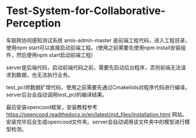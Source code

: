 # Test-System-for-Collaborative-Perception
车联网协同感知测试系统
amis-admin-master 是前端工程代码，进入工程目录，使用npm start可以直接启动前端工程。(使用之前需要先使用npm install安装组件，然后使用npm start启动前端工程)

server是后端代码，启动前端代码之前，需要先启动后台程序，否则前端无法请求到数据，也无法执行业务。

test_pcl师数据扩增代码，使用之前需要先通过Cmakelists对程序代码进行编译。server后台会自动调用test_pcl的编译结果。

最后安装opencood框架，安装教程参考 https://opencood.readthedocs.io/en/latest/md_files/installation.html 网站。安装完毕后会生成opencood文件夹。server会自动调用该文件夹中的模型进行模型检测。
